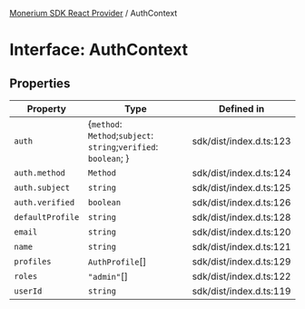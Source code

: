 [Monerium SDK React Provider](../README.md) / AuthContext

# Interface: AuthContext

## Properties

| Property         | Type                                                               | Defined in              |
| ---------------- | ------------------------------------------------------------------ | ----------------------- |
| `auth`           | \{`method`: `Method`;`subject`: `string`;`verified`: `boolean`; \} | sdk/dist/index.d.ts:123 |
| `auth.method`    | `Method`                                                           | sdk/dist/index.d.ts:124 |
| `auth.subject`   | `string`                                                           | sdk/dist/index.d.ts:125 |
| `auth.verified`  | `boolean`                                                          | sdk/dist/index.d.ts:126 |
| `defaultProfile` | `string`                                                           | sdk/dist/index.d.ts:128 |
| `email`          | `string`                                                           | sdk/dist/index.d.ts:120 |
| `name`           | `string`                                                           | sdk/dist/index.d.ts:121 |
| `profiles`       | `AuthProfile`[]                                                    | sdk/dist/index.d.ts:129 |
| `roles`          | `"admin"`[]                                                        | sdk/dist/index.d.ts:122 |
| `userId`         | `string`                                                           | sdk/dist/index.d.ts:119 |
